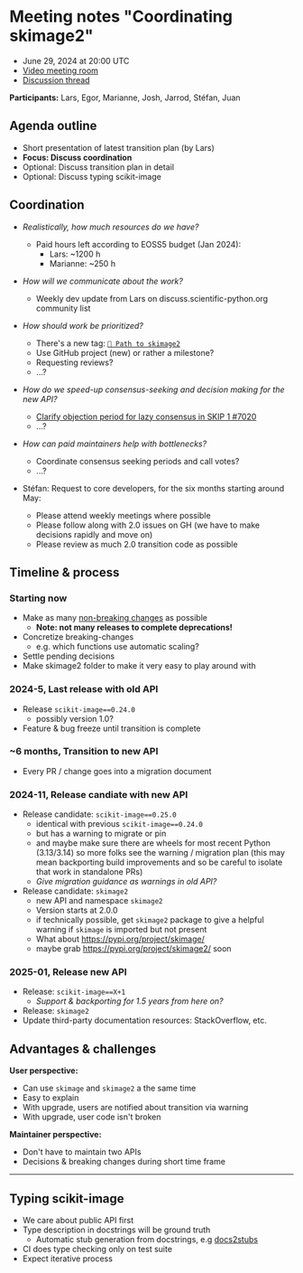 # Meeting notes "Coordinating skimage2" 

- June 29, 2024 at 20:00 UTC
- [Video meeting room](https://meet.evolix.org/skimage-meeting)
- [Discussion thread](https://discuss.scientific-python.org/t/yet-another-pathway-towards-skimage-v2/859/6)

**Participants:** Lars, Egor, Marianne, Josh, Jarrod, Stéfan, Juan

## Agenda outline

- Short presentation of latest transition plan (by Lars)
- **Focus: Discuss coordination**
- Optional: Discuss transition plan in detail
- Optional: Discuss typing scikit-image

## Coordination

- *Realistically, how much resources do we have?*
  - Paid hours left according to EOSS5 budget (Jan 2024):
    - Lars: ~1200 h
    - Marianne: ~250 h

- *How will we communicate about the work?*
  - Weekly dev update from Lars on discuss.scientific-python.org community list

- *How should work be prioritized?*
  - There's a new tag: [`🥾 Path to skimage2`](https://github.com/scikit-image/scikit-image/labels/%3Ahiking_boot%3A%20Path%20to%20skimage2)
  - Use GitHub project (new) or rather a milestone? 
  - Requesting reviews?
  - ...?

- *How do we speed-up consensus-seeking and decision making for the new API?*
  - [Clarify objection period for lazy consensus in SKIP 1 #7020](https://github.com/scikit-image/scikit-image/pull/7020)
  - ...?

- *How can paid maintainers help with bottlenecks?*
  - Coordinate consensus seeking periods and call votes?
  - ...?

- Stéfan: Request to core developers, for the six months starting around May:
  - Please attend weekly meetings where possible
  - Please follow along with 2.0 issues on GH (we have to make decisions rapidly and move on)
  - Please review as much 2.0 transition code as possible

## Timeline & process

### Starting now

- Make as many [non-breaking changes](https://github.com/scikit-image/scikit-image/wiki/API-changes-for-skimage2#proposed-api-changes-doable-ahead-of-skimage2) as possible
  - **Note: not many releases to complete deprecations!**
- Concretize breaking-changes
  - e.g. which functions use automatic scaling?
- Settle pending decisions
- Make skimage2 folder to make it very easy to play around with

### 2024-5, Last release with old API

- Release `scikit-image==0.24.0`
  - possibly version 1.0?
- Feature & bug freeze until transition is complete

### ~6 months, Transition to new API

- Every PR / change goes into a migration document

### 2024-11, Release candiate with new API

- Release candidate: `scikit-image==0.25.0`
  - identical with previous `scikit-image==0.24.0`
  - but has a warning to migrate or pin
  - and maybe make sure there are wheels for most recent Python (3.13/3.14) so more folks see the warning / migration plan (this may mean backporting build improvements and so be careful to isolate that work in standalone PRs)
  - *Give migration guidance as warnings in old API?*
- Release candidate: `skimage2`
  - new API and namespace `skimage2`
  - Version starts at 2.0.0
  - if technically possible, get `skimage2` package to give a helpful warning if `skimage` is imported but not present
  - What about https://pypi.org/project/skimage/
  - maybe grab https://pypi.org/project/skimage2/ soon

### 2025-01, Release new API

- Release: `scikit-image==X+1`
  - *Support & backporting for 1.5 years from here on?*
- Release: `skimage2`
- Update third-party documentation resources: StackOverflow, etc.

## Advantages & challenges

**User perspective:**

- Can use `skimage` and `skimage2` a the same time 
- Easy to explain
- With upgrade, users are notified about transition via warning
- With upgrade, user code isn't broken

**Maintainer perspective:**

- Don't have to maintain two APIs
- Decisions & breaking changes during short time frame

---

## Typing scikit-image

- We care about public API first
- Type description in docstrings will be ground truth
  - Automatic stub generation from docstrings, e.g [docs2stubs](https://github.com/gramster/docs2stubs)
- CI does type checking only on test suite
- Expect iterative process
